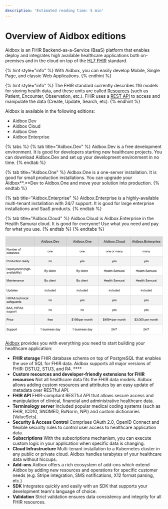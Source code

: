```yaml
---
description: 'Estimated reading time: 5 min'
---
```


# Overview of Aidbox editions

Aidbox is an FHIR Backend-as-a-Service \(BaaS\) platform that enables deploy and integrates high available healthcare applications both on-premises and in the cloud on top of the [HL7 FHIR](https://www.hl7.org/fhir/) standard. 

{% hint style="info" %}
With Aidbox, you can easily develop Mobile, Single Page, and classic Web Applications.
{% endhint %}

{% hint style="info" %}
The FHIR standard currently describes 116 models for storing health data, and these units are called [Resources](http://www.hl7.org/fhir/resourcelist.html) \(such as Patient, Encounter, Observation, etc.\). FHIR uses a [REST API](https://hello.aidbox.io/docs/rest-api) to access and manipulate the data \(Create, Update, Search, etc\).
{% endhint %}

Aidbox is available in the following editions:

* Aidbox Dev
* Aidbox Cloud
* Aidbox One
* Aidbox Enterprise  

{% tabs %}
{% tab title="Aidbox.Dev" %}
Aidbox.Dev is a free development environment. It is good for developers starting new healthcare projects. You can download Aidbox.Dev and set up your development environment in no time.
{% endtab %}

{% tab title="Aidbox.One" %}
Aidbox.One is a one-server installation. It is good for small production installations. You can upgrade your Aidbox**.**Dev to Aidbox.One and move your solution into production.
{% endtab %}

{% tab title="Aidbox.Enterprise" %}
Aidbox.Enterprise is a highly-available multi-tenant installation with 24/7 support. It is good for large enterprise installations and SaaS products.
{% endtab %}

{% tab title="Aidbox.Cloud" %}
Aidbox.Cloud is Aidbox.Enterprise in the Health Samurai cloud. It is good for everyone! Use what you need and pay for what you use.
{% endtab %}
{% endtabs %}

![](.gitbook/assets/line.png)

[Aidbox](https://www.health-samurai.io/aidbox) provides you with everything you need to start building your healthcare application: 

* **FHIR storage** FHIR database schema on top of PostgreSQL that enables the use of SQL for FHIR data. Aidbox supports all major versions of FHIR: DSTU2, STU3, and R4. ****
* **Custom resources and developer-friendly extensions for FHIR resources** Not all healthcare data fits the FHIR data models. Aidbox allows adding custom resources and attributes by an easy update of metadata over RESTful API. 
* **FHIR API**   FHIR-compliant RESTful API that allows secure access and manipulation of clinical, financial and administrative healthcare data. 
* **Terminology server**  Included popular medical coding systems \(such as FHIR, ICD10, SNOMED, RxNorm, NPI\) and custom dictionaries \(ValueSets\). 
* **Security & Access Control**  Comprises OAuth 2.0, OpenID Connect and flexible security rules to control user access to healthcare application data. 
* **Subscriptions**  With the subscriptions mechanism, you can execute custom logic in your application when specific data is changing. 
* **Cloud Infrastructure**  Multi-tenant installation to a Kubernetes cluster in any public or private cloud. Aidbox handles terabytes of your healthcare data without hiccups. 
* **Add-ons**  Aidbox offers a rich ecosystem of add-ons which extend Aidbox by adding new resources and operations for specific customer needs \(e.g. Stripe integration, SMS notifications, X12 format parsing, etc.\) 
* **SDK** Integrates quickly and easily with an SDK that supports your development team's language of choice. 
* **Validation** Strict validation ensures data consistency and integrity for all FHIR resources.

